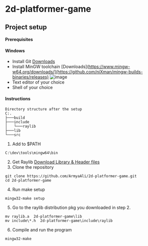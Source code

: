 # 2d-platformer-game
## Project setup
#### Prerequisites 
#### Windows
- Install Git [Downloads](https://git-scm.com/downloads)
- Install MinGW toolchain [Downloads](https://www.mingw-w64.org/downloads/](https://github.com/niXman/mingw-builds-binaries/releases)
    ![image](https://github.com/ArmyaAli/2d-platformer-game/assets/11745376/84242f80-c238-46ac-8516-ee2b3d31c2fe)
- Text editor of your choice
- Shell of your choice 
#### Instructions
```
Directory structure after the setup
C:.
├───build
├───include
│   └───raylib
├───lib
└───src

```
1. Add to $PATH
```
C:\dev\tools\mingw64\bin
```
2. Get Raylib [Download Library & Header files](https://github.com/raysan5/raylib/releases)
3. Clone the repository
```
git clone https://github.com/ArmyaAli/2d-platformer-game.git
cd 2d-platformer-game
```
4. Run make setup
```
mingw32-make setup
```
5. Go to the raylib distribution pkg you downloaded in step 2. 
```
mv raylib.a  2d-platformer-game\lib
mv include\*.h  2d-platformer-game\include\raylib
```
6. Compile and run the program
```
mingw32-make
```
